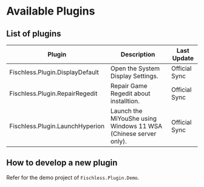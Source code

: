 # Available Plugins

## List of plugins

| Plugin                          | Description                                                  | Last Update   |
| ------------------------------- | ------------------------------------------------------------ | ------------- |
| Fischless.Plugin.DisplayDefault | Open the System Display Settings.                            | Official Sync |
| Fischless.Plugin.RepairRegedit  | Repair Game Regedit about installtion.                       | Official Sync |
| Fischless.Plugin.LaunchHyperion | Launch the MiYouShe using Windows 11 WSA (Chinese server only). | Official Sync |

## How to develop a new plugin

Refer for the demo project of `Fischless.Plugin.Demo`.